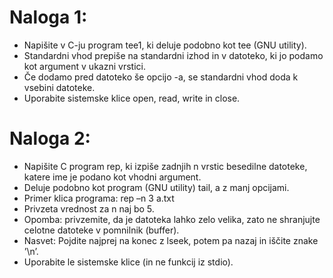 # Naloga 1:
- Napišite v C-ju program tee1, ki deluje podobno kot tee (GNU utility).
- Standardni vhod prepiše na standardni izhod in v datoteko, ki jo podamo kot argument v ukazni vrstici.
- Če dodamo pred datoteko še opcijo -a, se standardni vhod doda k vsebini datoteke.
- Uporabite sistemske klice open, read, write in close.
# Naloga 2:
- Napišite C program rep, ki izpiše zadnjih n vrstic besedilne datoteke, katere ime je podano kot vhodni argument.
- Deluje podobno kot program (GNU utility) tail, a z manj opcijami.
- Primer klica programa: rep –n 3 a.txt
- Privzeta vrednost za n naj bo 5.
- Opomba: privzemite, da je datoteka lahko zelo velika, zato ne shranjujte celotne datoteke v pomnilnik (buffer).
- Nasvet: Pojdite najprej na konec z lseek, potem pa nazaj in iščite znake ’\n’.
- Uporabite le sistemske klice (in ne funkcij iz stdio).
